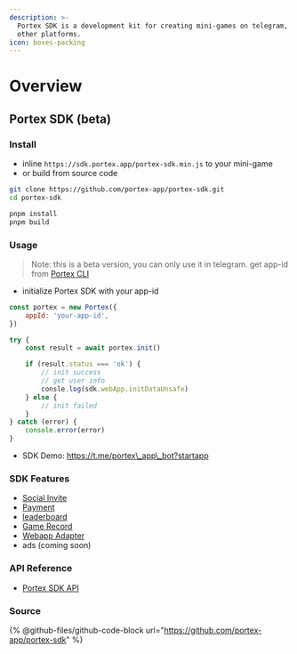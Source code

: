 ```yaml
---
description: >-
  Portex SDK is a development kit for creating mini-games on telegram, web and
  other platforms.
icon: boxes-packing
---
```


# Overview

## Portex SDK (beta)

### Install

* inline `https://sdk.portex.app/portex-sdk.min.js` to your mini-game
* or build from source code

```bash
git clone https://github.com/portex-app/portex-sdk.git
cd portex-sdk

pnpm install
pnpm build
```

### Usage

> Note: this is a beta version, you can only use it in telegram. get app-id from [Portex CLI](../cli/overview.md)

* initialize Portex SDK with your app-id

```javascript
const portex = new Portex({
	appId: 'your-app-id',
})

try {
	const result = await portex.init()

	if (result.status === 'ok') {
		// init success
		// get user info
		consle.log(sdk.webApp.initDataUnsafe)
	} else {
		// init failed
	}
} catch (error) {
	console.error(error)
}
```

* SDK Demo: https://t.me/portex\_app\_bot?startapp

### SDK Features

* [Social Invite](sdk/social.md)
* [Payment](sdk/payment.md)
* [leaderboard](leaderboard.md)
* [Game Record](game-record.md)
* [Webapp Adapter](sdk/webapp.md)
* ads (coming soon)

### API Reference

* [Portex SDK API](https://sdk.portex.app/docs/index.html)

### Source

{% @github-files/github-code-block url="https://github.com/portex-app/portex-sdk" %}
